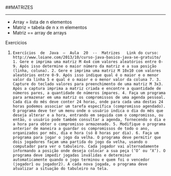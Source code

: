 ##MATRIZES
<hr>

- Array =  lista de n elementos
- Matriz = tabela de n x m elementos
- Matriz == array de arrays

Exercicios

1.     Exercícios  de  Java  –  Aula  20  -­‐  Matrizes   Link do curso: http://www.loiane.com/2013/10/curso-java-basico-java-se-gratuito/   1. Gere e imprima uma matriz M 4x4 com valores aleatórios entre 0- 9. Após isso determine o maior número da matriz e a sua posição (linha, coluna). 2. Gere e imprima uma matriz M 10x10 com valores aleatórios entre 0-9. Após isso indique qual é o maior e o menor valor da linha 5 e qual é o maior e o menor valor da coluna 7. 3. Capture do teclado valores para preenchimento de uma matriz M 3x3. Após a captura imprima a matriz criada e encontre a quantidade de números pares, a quantidade de números ímpares. 4. Faça um programa para armazenar em uma matriz os compromissos de uma agenda pessoal. Cada dia do mês deve conter 24 horas, onde para cada uma destas 24 horas podemos associar um tarefa específica (compromisso agendado). O programa deve ter um menu onde o usuário indica o dia do mês que deseja alterar e a hora, entrando em seguida com o compromisso, ou então, o usuário pode também consultar a agenda, fornecendo o dia e a hora para obter o compromisso armazenado. 5. Modifique o programa anterior de maneira a guardar os compromissos de todo o ano, organizados por mês, dia e hora (só 8 horas por dia). 6. Faça um programa para jogar o jogo da velha. O programa deve permitir que dois jogadores façam uma partida do jogo da velha, usando o computador para ver o tabuleiro. Cada jogador vai alternadamente informando a posição onde deseja colocar a sua peça (‘O’ ou ‘X’). O programa deve impedir jogadas inválidas e determinar automaticamente quando o jogo terminou e quem foi o vencedor (jogador1 ou jogador2). A cada nova jogada, o programa deve atualizar a situação do tabuleiro na tela.